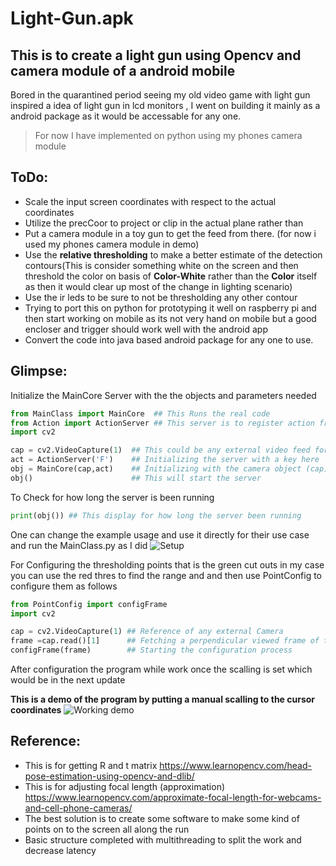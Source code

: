 # Light-Gun.apk 

## This is to create a light gun using Opencv and camera module of a android mobile
Bored in the quarantined period seeing my old video game with light gun inspired a idea of light gun in lcd monitors , I went on building it mainly as a android package as it would be accessable for any one.
>For now I have implemented on python using my phones camera module 

## ToDo:
- Scale the input screen coordinates with respect to the actual coordinates
- Utilize the precCoor to project or clip in the actual plane rather than 
- Put a camera module in a toy gun to get the feed from there. (for now i used my phones camera module in demo)
- Use the **relative thresholding** to make a better estimate of the detection contours(This is consider something white on the screen and then threshold the color on basis of **Color-White** rather than the **Color** itself as then it would clear up most of the change in lighting scenario)
- Use the ir leds to be sure to not be thresholding any other contour
- Trying to port this on python for prototyping it well on raspberry pi and then start working on mobile as its not very hand on mobile but a good encloser and trigger should work well with the android app
- Convert the code into java based android package for any one to use.

## Glimpse:
Initialize the MainCore Server with the the objects and parameters needed
```python
from MainClass import MainCore  ## This Runs the real code
from Action import ActionServer ## This server is to register action from keyboard and to take action as a mouse
import cv2  

cap = cv2.VideoCapture(1)  ## This could be any external video feed for detection
act = ActionServer('F')    ## Initializing the server with a key here 'F' would be the trigger by default its 'F' you can setit to any key on keyboard
obj = MainCore(cap,act)    ## Initializing with the camera object (cap) and the ActionServer object (act)
obj()                      ## This will start the server
```

To Check for how long the server is been running
```python
print(obj()) ## This display for how long the server been running
```
One can change the example usage and use it directly for their use case
and run the MainClass.py as I did
![Setup](https://raw.githubusercontent.com/hex-plex/Light-Gun.apk/master/images/working_with_manual_scalling.jpg)

For Configuring the thresholding points that is the green cut outs in my case you can use the red thres to find the range 
and and then use PointConfig to configure them as follows
```python
from PointConfig import configFrame
import cv2

cap = cv2.VideoCapture(1) ## Reference of any external Camera
frame =cap.read()[1]      ## Fetching a perpendicular viewed frame of the screen
configFrame(frame)        ## Starting the configuration process
```
After configuration the program while work once the scalling is set which would be in the next update

**This is a demo of the program by putting a manual scalling to the cursor coordinates**
![Working demo](https://raw.githubusercontent.com/hex-plex/Light-Gun.apk/master/images/working_with_manual_scalling2.jpg)

## Reference: 
- This is for getting R and t matrix  https://www.learnopencv.com/head-pose-estimation-using-opencv-and-dlib/
- This is for adjusting focal length (approximation) https://www.learnopencv.com/approximate-focal-length-for-webcams-and-cell-phone-cameras/
- The best solution is to create some software to make some kind of points on to the screen all along the run 
- Basic structure completed with multithreading to split the work and decrease latency

  
